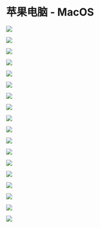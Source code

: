 # 苹果电脑 - MacOS

![](../.gitbook/assets/image%20%2866%29.png)

![](../.gitbook/assets/image.png)

![](../.gitbook/assets/image%20%2878%29.png)

![](../.gitbook/assets/image%20%2816%29.png)

![](../.gitbook/assets/image%20%2815%29.png)

![](../.gitbook/assets/image%20%2834%29.png)

![](../.gitbook/assets/image%20%2810%29.png)

![](../.gitbook/assets/image%20%286%29.png)

![](../.gitbook/assets/image%20%2877%29.png)

![](../.gitbook/assets/image%20%2872%29.png)

![](../.gitbook/assets/image%20%2826%29.png)

![](../.gitbook/assets/image%20%2852%29.png)

![](../.gitbook/assets/image%20%283%29.png)

![](../.gitbook/assets/image%20%2835%29.png)

![](../.gitbook/assets/image%20%2824%29.png)

![](../.gitbook/assets/image%20%2880%29.png)

![](../.gitbook/assets/image%20%2847%29.png)

![](../.gitbook/assets/image%20%287%29.png)





